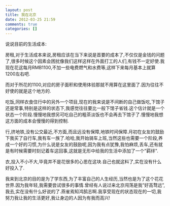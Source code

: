 ```yaml
---
layout: post
title: 我在北京
date: 2012-03-25 21:59
comments: true
categories: []
---
```

<p>说说目前的生活成本:</p> <p>房租,对于生活成本来说,房租应该在当下来说是首要的成本了,不仅仅是金钱的问题了,很多时候这个因素会困扰像我们这样这样在外面打工的人们,有钱不一定好使.我现在花这每月RMB1100,不加一些电费燃气和水费等,这样下来每月基本上就算1200左右吧.</p> <p>而对于所花的1100,对应的房子面积和使用体验那就不用算在这里面了.因为往往不好使的就是这个地方的.</p> <p>吃饭,同样衣食住行中的另外一个项目,现在的我来说是不间断的自己做饭吃,下馆子还是常事,特别是这样的状态下,我感觉往往要比一般下馆子省钱.这个估计就是一个状态一个阶段.慢慢地我想另可吃自己的粗茶淡饭也不会再去下馆子了.慢慢地我想这方面的成本会慢慢的得到控制.</p> <p>行,挤地铁,没有公交最近,不方面,而且远没有保障,地铁时间保障.月初在女友的鼓励下我买了自行车,我有车一族了.哈哈,我开始骑车上班,当然这些也需要一个阶段,养成一个好的习惯,为什么说是女友的鼓励呢,因为我有点犹豫,我怕麻烦,丢车,还有就是有时候需要时刻记着车这回事,这就是无形中给我的生活中添加了一个"羁绊".</p> <p>衣,投入不小不大,毕竟并不是花很多的心思在这块.自己也就这料了,实在没有什么好投入了.</p> <p>我来到北京的目的是为了学东西,为了丰富自己的人生经历,当然也是为了这个花花世界.因为我年轻,我需要尝试很多的事情.曾经有人说过来北京闯荡是我”好高骛远”,我去,实在没有什么好说的了.燕雀焉知鸿鹄志啊.我享受现在的状态现在的一切,我努力我让我的生活更好,我让身边的人因为有我而高兴!</p>

